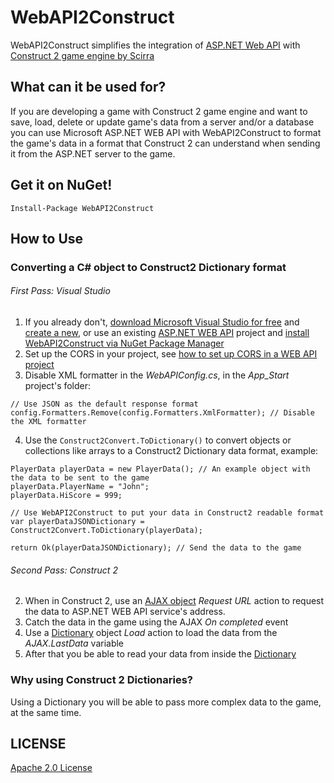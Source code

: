 WebAPI2Construct
================

WebAPI2Construct simplifies the integration of [ASP.NET Web API](http://www.asp.net/web-api) with [Construct 2 game engine by Scirra](https://www.scirra.com/construct2)

## What can it be used for?
If you are developing a game with Construct 2 game engine and want to save, load, delete or update game's data from a server and/or a database you can use Microsoft ASP.NET WEB API with WebAPI2Construct to format the game's data in a format that Construct 2 can understand when sending it from the ASP.NET server to the game.

## Get it on NuGet!
    
    Install-Package WebAPI2Construct
    
## How to Use
### Converting a C# object to Construct2 Dictionary format

###### First Pass: Visual Studio
1. If you already don't, [download Microsoft Visual Studio for free](http://www.visualstudio.com/pt-br/downloads/download-visual-studio-vs#DownloadFamilies_2) and [create a new](http://www.asp.net/web-api/overview/getting-started-with-aspnet-web-api/tutorial-your-first-web-api), or use an existing [ASP.NET WEB API](http://www.asp.net/web-api) project and [install WebAPI2Construct via NuGet Package Manager](https://www.youtube.com/watch?v=02LQNppYVx0)
2. Set up the CORS in your project, see [how to set up CORS in a WEB API project](http://www.asp.net/web-api/overview/security/enabling-cross-origin-requests-in-web-api)
3. Disable XML formatter in the *WebAPIConfig.cs*, in the *App_Start* project's folder:

```
// Use JSON as the default response format
config.Formatters.Remove(config.Formatters.XmlFormatter); // Disable the XML formatter
```

4. Use the ```Construct2Convert.ToDictionary()``` to convert objects or collections like arrays to a Construct2 Dictionary data format, example:

```
PlayerData playerData = new PlayerData(); // An example object with the data to be sent to the game
playerData.PlayerName = "John";
playerData.HiScore = 999;

// Use WebAPI2Construct to put your data in Construct2 readable format
var playerDataJSONDictionary = Construct2Convert.ToDictionary(playerData);

return Ok(playerDataJSONDictionary); // Send the data to the game
```

###### Second Pass: Construct 2
2. When in Construct 2, use an [AJAX object](https://www.scirra.com/manual/107/ajax) *Request URL* action to request the data to ASP.NET WEB API service's address.
3. Catch the data in the game using the AJAX *On completed* event
4. Use a [Dictionary](https://www.scirra.com/manual/140/dictionary) object *Load* action to load the data from the *AJAX.LastData* variable
5. After that you be able to read your data from inside the [Dictionary](https://www.scirra.com/manual/140/dictionary)

### Why using Construct 2 Dictionaries?
Using a Dictionary you will be able to pass more complex data to the game, at the same time.

## LICENSE
[Apache 2.0 License](https://github.com/dannevesdantas/WebAPI2Construct/blob/master/LICENSE)
